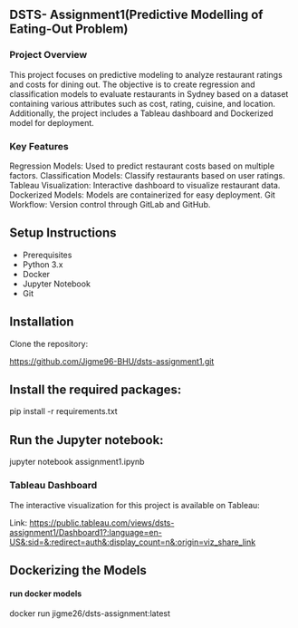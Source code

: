 ## DSTS- Assignment1(Predictive Modelling of Eating-Out Problem)

### Project Overview

This project focuses on predictive modeling to analyze restaurant ratings and costs for dining out. The objective is to create regression and classification models to evaluate restaurants in Sydney based on a dataset containing various attributes such as cost, rating, cuisine, and location. Additionally, the project includes a Tableau dashboard and Dockerized model for deployment.

### Key Features
Regression Models: Used to predict restaurant costs based on multiple factors.
Classification Models: Classify restaurants based on user ratings.
Tableau Visualization: Interactive dashboard to visualize restaurant data.
Dockerized Models: Models are containerized for easy deployment.
Git Workflow: Version control through GitLab and GitHub.

## Setup Instructions
- Prerequisites
- Python 3.x
- Docker
- Jupyter Notebook
- Git

## Installation

Clone the repository:

https://github.com/Jigme96-BHU/dsts-assignment1.git

## Install the required packages:

pip install -r requirements.txt


## Run the Jupyter notebook:

jupyter notebook assignment1.ipynb

### Tableau Dashboard

The interactive visualization for this project is available on Tableau:

Link: https://public.tableau.com/views/dsts-assignment1/Dashboard1?:language=en-US&:sid=&:redirect=auth&:display_count=n&:origin=viz_share_link

## Dockerizing the Models

#### run docker models

docker run jigme26/dsts-assignment:latest

